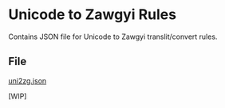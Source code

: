 # Unicode to Zawgyi Rules

Contains JSON file for Unicode to Zawgyi translit/convert rules.

## File

[uni2zg.json](uni2zg.json)

[WIP]